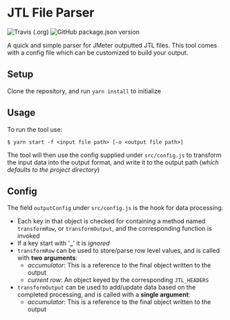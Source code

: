 # JTL File Parser
![Travis (.org)](https://img.shields.io/travis/varevarao/jtl_parser) ![GitHub package.json version](https://img.shields.io/github/package-json/v/varevarao/jtl_parser)

A quick and simple parser for JMeter outputted JTL files. This tool comes with a config file which can be customized to build your output.

## Setup
Clone the repository, and run `yarn install` to initialize

## Usage
To run the tool use:
```
$ yarn start -f <input file path> [-o <output file path>]
```
The tool will then use the config supplied under `src/config.js` to transform the input data into the output format, and write it to the output path (*which defaults to the project directory*)

## Config
The field `outputConfig` under `src/config.js` is the hook for data processing.
- Each key in that object is checked for containing a method named `transformRow`, or `transformOutput`, and the corresponding function is invoked
- If a key start with '**_**' it is *ignored*
- `transformRow` can be used to store/parse row level values, and is called with **two arguments**:
    - *accumulator*: This is a reference to the final object written to the output
    - *current row*: An object keyed by the corresponding `JTL_HEADERS`
- `transformOutput` can be used to add/update data based on the completed processing, and is called with a **single argument**:
    - *accumulator*: This is a reference to the final object written to the output